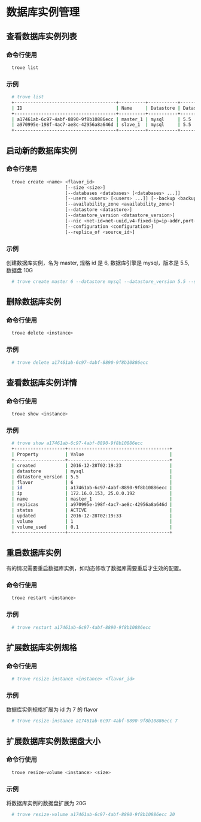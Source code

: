 # 数据库实例管理

## 查看数据库实例列表

### 命令行使用

``` bash
  trove list
```

### 示例

``` bash
  # trove list
  +--------------------------------------+----------+-----------+-------------------+--------+-----------+------+
  | ID                                   | Name     | Datastore | Datastore Version | Status | Flavor ID | Size |
  +--------------------------------------+----------+-----------+-------------------+--------+-----------+------+
  | a17461ab-6c97-4abf-8890-9f8b10886ecc | master_1 | mysql     | 5.5               | ACTIVE | 6         |    1 |
  | a970995e-198f-4ac7-ae8c-42956a8a646d | slave_1  | mysql     | 5.5               | ACTIVE | 6         |    1 |
  +--------------------------------------+----------+-----------+-------------------+--------+-----------+------+
```

## 启动新的数据库实例

### 命令行使用

``` bash
  trove create <name> <flavor_id>
                      [--size <size>]
                      [--databases <databases> [<databases> ...]]
                      [--users <users> [<users> ...]] [--backup <backup>]
                      [--availability_zone <availability_zone>]
                      [--datastore <datastore>]
                      [--datastore_version <datastore_version>]
                      [--nic <net-id=net-uuid,v4-fixed-ip=ip-addr,port-id=port-uuid>]
                      [--configuration <configuration>]
                      [--replica_of <source_id>]
```

### 示例

创建数据库实例，名为 master, 规格 id 是 6, 数据库引擎是 mysql，版本是 5.5, 数据盘 10G

``` bash
  # trove create master 6 --datastore mysql --datastore_version 5.5 --size 10
```

## 删除数据库实例

### 命令行使用

``` bash
  trove delete <instance>
```

### 示例

``` bash
  # trove delete a17461ab-6c97-4abf-8890-9f8b10886ecc
```

## 查看数据库实例详情

### 命令行使用

``` bash
  trove show <instance>
```

### 示例

``` bash
  # trove show a17461ab-6c97-4abf-8890-9f8b10886ecc
  +-------------------+--------------------------------------+
  | Property          | Value                                |
  +-------------------+--------------------------------------+
  | created           | 2016-12-28T02:19:23                  |
  | datastore         | mysql                                |
  | datastore_version | 5.5                                  |
  | flavor            | 6                                    |
  | id                | a17461ab-6c97-4abf-8890-9f8b10886ecc |
  | ip                | 172.16.0.153, 25.0.0.192             |
  | name              | master_1                             |
  | replicas          | a970995e-198f-4ac7-ae8c-42956a8a646d |
  | status            | ACTIVE                               |
  | updated           | 2016-12-28T02:19:33                  |
  | volume            | 1                                    |
  | volume_used       | 0.1                                  |
  +-------------------+--------------------------------------+
```

## 重启数据库实例

有的情况需要重启数据库实例，如动态修改了数据库需要重启才生效的配置。

### 命令行使用

``` bash
  trove restart <instance>
```

### 示例

``` bash
  # trove restart a17461ab-6c97-4abf-8890-9f8b10886ecc
```

## 扩展数据库实例规格

### 命令行使用

``` bash
  # trove resize-instance <instance> <flavor_id>
```

### 示例

数据库实例规格扩展为 id 为 7 的 flavor

``` bash
  # trove resize-instance a17461ab-6c97-4abf-8890-9f8b10886ecc 7
```

## 扩展数据库实例数据盘大小

### 命令行使用

``` bash
  trove resize-volume <instance> <size>
```

### 示例

将数据库实例的数据盘扩展为 20G

``` bash
  # trove resize-volume a17461ab-6c97-4abf-8890-9f8b10886ecc 20
```
